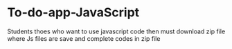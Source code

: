 # To-do-app-JavaScript

Students thoes who want to use javascript code then must download zip file where Js files are save and complete codes in zip file
